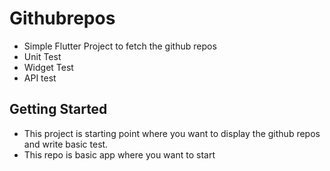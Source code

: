 # Githubrepos

- Simple Flutter Project to fetch the github repos 
- Unit Test
- Widget Test
- API test

## Getting Started

- This project is starting point where you want to display the github repos and write basic test.
- This repo is basic app where you want to start
